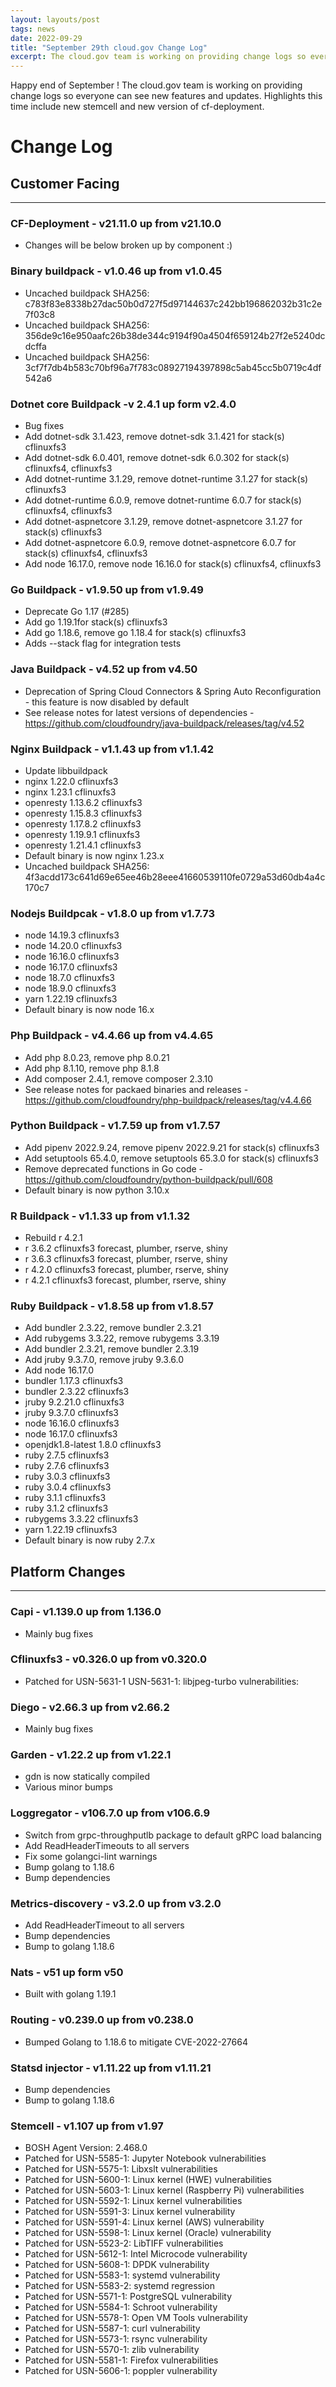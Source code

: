 ```yaml
---
layout: layouts/post
tags: news
date: 2022-09-29
title: "September 29th cloud.gov Change Log"
excerpt: The cloud.gov team is working on providing change logs so everyone can see new features and updates.
---
```


Happy end of September ! The cloud.gov team is working on providing change logs so everyone can see new features and updates. Highlights this time include new stemcell and new version of cf-deployment.

# Change Log

## Customer Facing

---

### CF-Deployment - v21.11.0 up from v21.10.0

* Changes will be below broken up by component :)

### Binary buildpack - v1.0.46 up from v1.0.45

* Uncached buildpack SHA256: c783f83e8338b27dac50b0d727f5d97144637c242bb196862032b31c2e7f03c8
* Uncached buildpack SHA256: 356de9c16e950aafc26b38de344c9194f90a4504f659124b27f2e5240dcdcffa
* Uncached buildpack SHA256: 3cf7f7db4b583c70bf96a7f783c08927194397898c5ab45cc5b0719c4df542a6

### Dotnet core Buildpack -v 2.4.1 up form v2.4.0

* Bug fixes
* Add dotnet-sdk 3.1.423, remove dotnet-sdk 3.1.421 for stack(s) cflinuxfs3
* Add dotnet-sdk 6.0.401, remove dotnet-sdk 6.0.302 for stack(s) cflinuxfs4, cflinuxfs3
* Add dotnet-runtime 3.1.29, remove dotnet-runtime 3.1.27 for stack(s) cflinuxfs3
* Add dotnet-runtime 6.0.9, remove dotnet-runtime 6.0.7 for stack(s) cflinuxfs4, cflinuxfs3
* Add dotnet-aspnetcore 3.1.29, remove dotnet-aspnetcore 3.1.27 for stack(s) cflinuxfs3
* Add dotnet-aspnetcore 6.0.9, remove dotnet-aspnetcore 6.0.7 for stack(s) cflinuxfs4, cflinuxfs3
* Add node 16.17.0, remove node 16.16.0 for stack(s) cflinuxfs4, cflinuxfs3

### Go Buildpack - v1.9.50 up from v1.9.49

* Deprecate Go 1.17 (#285)
* Add go 1.19.1for stack(s) cflinuxfs3
* Add go 1.18.6, remove go 1.18.4 for stack(s) cflinuxfs3
* Adds --stack flag for integration tests

### Java Buildpack - v4.52 up from v4.50

* Deprecation of Spring Cloud Connectors & Spring Auto Reconfiguration - this feature is now disabled by default
* See release notes for latest versions of dependencies - https://github.com/cloudfoundry/java-buildpack/releases/tag/v4.52

### Nginx Buildpack - v1.1.43 up from v1.1.42

* Update libbuildpack
* nginx	1.22.0	cflinuxfs3
* nginx	1.23.1	cflinuxfs3
* openresty	1.13.6.2	cflinuxfs3
* openresty	1.15.8.3	cflinuxfs3
* openresty	1.17.8.2	cflinuxfs3
* openresty	1.19.9.1	cflinuxfs3
* openresty	1.21.4.1	cflinuxfs3
* Default binary is now nginx 1.23.x
* Uncached buildpack SHA256: 4f3acdd173c641d69e65ee46b28eee41660539110fe0729a53d60db4a4c170c7

### Nodejs Buildpcak - v1.8.0 up from v1.7.73

* node	14.19.3	cflinuxfs3
* node	14.20.0	cflinuxfs3
* node	16.16.0	cflinuxfs3
* node	16.17.0	cflinuxfs3
* node	18.7.0	cflinuxfs3
* node	18.9.0	cflinuxfs3
* yarn	1.22.19	cflinuxfs3
* Default binary is now node 16.x

### Php Buildpack - v4.4.66 up from v4.4.65

* Add php 8.0.23, remove php 8.0.21
* Add php 8.1.10, remove php 8.1.8
* Add composer 2.4.1, remove composer 2.3.10
* See release notes for packaed binaries and releases - https://github.com/cloudfoundry/php-buildpack/releases/tag/v4.4.66

### Python Buildpack - v1.7.59 up from v1.7.57

* Add pipenv 2022.9.24, remove pipenv 2022.9.21 for stack(s) cflinuxfs3
* Add setuptools 65.4.0, remove setuptools 65.3.0 for stack(s) cflinuxfs3
* Remove deprecated functions in Go code - https://github.com/cloudfoundry/python-buildpack/pull/608
* Default binary is now python 3.10.x

### R Buildpack - v1.1.33 up from v1.1.32

* Rebuild r 4.2.1
* r	3.6.2	cflinuxfs3	forecast, plumber, rserve, shiny
* r	3.6.3	cflinuxfs3	forecast, plumber, rserve, shiny
* r	4.2.0	cflinuxfs3	forecast, plumber, rserve, shiny
* r	4.2.1	cflinuxfs3	forecast, plumber, rserve, shiny

### Ruby Buildpack - v1.8.58 up from v1.8.57

* Add bundler 2.3.22, remove bundler 2.3.21
* Add rubygems 3.3.22, remove rubygems 3.3.19
* Add bundler 2.3.21, remove bundler 2.3.19
* Add jruby 9.3.7.0, remove jruby 9.3.6.0
* Add node 16.17.0
* bundler	1.17.3	cflinuxfs3
* bundler	2.3.22	cflinuxfs3
* jruby	9.2.21.0	cflinuxfs3
* jruby	9.3.7.0	cflinuxfs3
* node	16.16.0	cflinuxfs3
* node	16.17.0	cflinuxfs3
* openjdk1.8-latest	1.8.0	cflinuxfs3
* ruby	2.7.5	cflinuxfs3
* ruby	2.7.6	cflinuxfs3
* ruby	3.0.3	cflinuxfs3
* ruby	3.0.4	cflinuxfs3
* ruby	3.1.1	cflinuxfs3
* ruby	3.1.2	cflinuxfs3
* rubygems	3.3.22	cflinuxfs3
* yarn	1.22.19	cflinuxfs3
* Default binary is now ruby 2.7.x

## Platform Changes

---

### Capi - v1.139.0 up from 1.136.0

* Mainly bug fixes

### Cflinuxfs3 - v0.326.0 up from v0.320.0

* Patched for USN-5631-1 USN-5631-1: libjpeg-turbo vulnerabilities:

### Diego - v2.66.3 up from v2.66.2

* Mainly bug fixes

### Garden - v1.22.2 up from v1.22.1

* gdn is now statically compiled
* Various minor bumps

### Loggregator - v106.7.0 up from v106.6.9

* Switch from grpc-throughputlb package to default gRPC load balancing
* Add ReadHeaderTimeouts to all servers
* Fix some golangci-lint warnings
* Bump golang to 1.18.6
* Bump dependencies

### Metrics-discovery - v3.2.0 up from v3.2.0

* Add ReadHeaderTimeout to all servers 
* Bump dependencies
* Bump to golang 1.18.6

### Nats - v51 up form v50

* Built with golang 1.19.1

### Routing - v0.239.0 up from v0.238.0

* Bumped Golang to 1.18.6 to mitigate CVE-2022-27664

### Statsd injector - v1.11.22 up from v1.11.21

* Bump dependencies
* Bump to golang 1.18.6

### Stemcell - v1.107 up from v1.97

* BOSH Agent Version: 2.468.0
* Patched for USN-5585-1: Jupyter Notebook vulnerabilities
* Patched for USN-5575-1: Libxslt vulnerabilities
* Patched for USN-5600-1: Linux kernel (HWE) vulnerabilities
* Patched for USN-5603-1: Linux kernel (Raspberry Pi) vulnerabilities
* Patched for USN-5592-1: Linux kernel vulnerabilities
* Patched for USN-5591-3: Linux kernel vulnerability
* Patched for USN-5591-4: Linux kernel (AWS) vulnerability
* Patched for USN-5598-1: Linux kernel (Oracle) vulnerability
* Patched for USN-5523-2: LibTIFF vulnerabilities
* Patched for USN-5612-1: Intel Microcode vulnerability
* Patched for USN-5608-1: DPDK vulnerability
* Patched for USN-5583-1: systemd vulnerability
* Patched for USN-5583-2: systemd regression
* Patched for USN-5571-1: PostgreSQL vulnerability
* Patched for USN-5584-1: Schroot vulnerability
* Patched for USN-5578-1: Open VM Tools vulnerability
* Patched for USN-5587-1: curl vulnerability
* Patched for USN-5573-1: rsync vulnerability
* Patched for USN-5570-1: zlib vulnerability
* Patched for USN-5581-1: Firefox vulnerabilities
* Patched for USN-5606-1: poppler vulnerability

